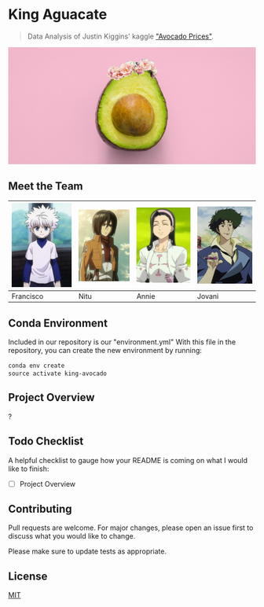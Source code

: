 # King Aguacate

> Data Analysis of Justin Kiggins' kaggle ["Avocado Prices"](https://www.kaggle.com/neuromusic/avocado-prices).

![King Aguacate](assets/king_avocado.png)

## Meet the Team

<img src="./assets/killua.jpg" width="175" /> | <img src="./assets/mikasa.jpg" width="175" /> | <img src="./assets/guila.jpg" width="175" /> | <img src="./assets/spike.jpg" width="175" />
-- | -- | -- | --
Francisco | Nitu | Annie | Jovani

## Conda Environment

Included in our repository is our "environment.yml" With this file in the repository, you can create the new environment by running:

```
conda env create
source activate king-avocado
```

## Project Overview

?

## Todo Checklist

A helpful checklist to gauge how your README is coming on what I would like to finish:

- [ ] Project Overview

## Contributing

Pull requests are welcome. For major changes, please open an issue first to discuss what you would like to change.

Please make sure to update tests as appropriate.

## License

[MIT](https://choosealicense.com/licenses/mit/)
